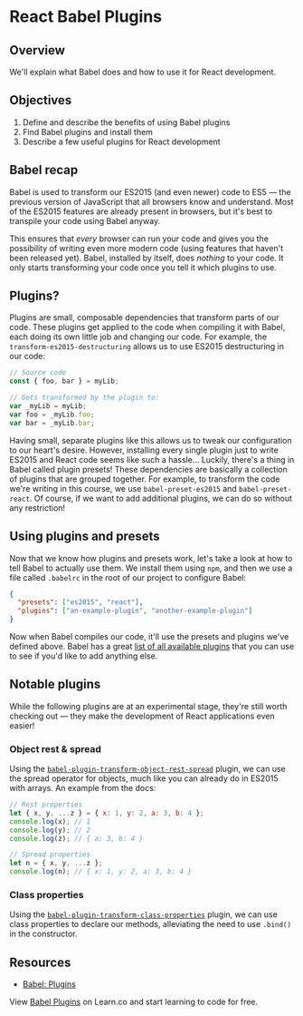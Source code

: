 # React Babel Plugins 

## Overview

We'll explain what Babel does and how to use it for React development. 

## Objectives
1. Define and describe the benefits of using Babel plugins
2. Find Babel plugins and install them
2. Describe a few useful plugins for React development

## Babel recap
Babel is used to transform our ES2015 (and even newer) code to ES5 — the previous version of JavaScript that all browsers know and understand. Most of the ES2015 features are already present in browsers, but it's best to transpile your code using Babel anyway.

This ensures that _every_ browser can run your code and gives you the possibility of writing even more modern code (using features that haven't been released yet). Babel, installed by itself, does _nothing_ to your code. It only starts transforming your code once you tell it which plugins to use.

## Plugins?
Plugins are small, composable dependencies that transform parts of our code. These plugins get applied to the code when compiling it with Babel, each doing its own little job and changing our code. For example, the `transform-es2015-destructuring` allows us to use ES2015 destructuring in our code:

```js
// Source code
const { foo, bar } = myLib;

// Gets transformed by the plugin to:
var _myLib = myLib;
var foo = _myLib.foo;
var bar = _myLib.bar;
```

Having small, separate plugins like this allows us to tweak our configuration to our heart's desire. However, installing every single plugin just to write ES2015 and React code seems like such a hassle... Luckily, there's a thing in Babel called plugin presets! These dependencies are basically a collection of plugins that are grouped together. For example, to transform the code we're writing in this course, we use `babel-preset-es2015` and `babel-preset-react`. Of course, if we want to add additional plugins, we can do so without any restriction!

## Using plugins and presets
Now that we know how plugins and presets work, let's take a look at how to tell Babel to actually use them. We install them using `npm`, and then we use a file called `.babelrc` in the root of our project to configure Babel:

```json
{
  "presets": ["es2015", "react"],
  "plugins": ["an-example-plugin", "another-example-plugin"]
}
```

Now when Babel compiles our code, it'll use the presets and plugins we've defined above. Babel has a great [list of all available plugins](https://babeljs.io/docs/plugins/) that you can use to see if you'd like to add anything else.

## Notable plugins
While the following plugins are at an experimental stage, they're still worth checking out — they make the development of React applications even easier!

### Object rest & spread
Using the [`babel-plugin-transform-object-rest-spread`](http://babeljs.io/docs/plugins/transform-object-rest-spread/) plugin, we can use the spread operator for objects, much like you can already do in ES2015 with arrays. An example from the docs:

```js
// Rest properties
let { x, y, ...z } = { x: 1, y: 2, a: 3, b: 4 };
console.log(x); // 1
console.log(y); // 2
console.log(z); // { a: 3, b: 4 }

// Spread properties
let n = { x, y, ...z };
console.log(n); // { x: 1, y: 2, a: 3, b: 4 }
```

### Class properties
Using the [`babel-plugin-transform-class-properties`](http://babeljs.io/docs/plugins/transform-class-properties/) plugin, we can use class properties to declare our methods, alleviating the need to use `.bind()` in the constructor.

## Resources
- [Babel: Plugins](http://babeljs.io/docs/plugins/)

<p class='util--hide'>View <a href='https://learn.co/lessons/react-babel-plugins'>Babel Plugins</a> on Learn.co and start learning to code for free.</p>
